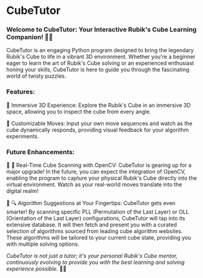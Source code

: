 # CubeTutor

### Welcome to CubeTutor: Your Interactive Rubik's Cube Learning Companion! 🎲✨

CubeTutor is an engaging Python program designed to bring the legendary Rubik's Cube to life in a vibrant 3D environment. Whether you're a beginner eager to learn the art of Rubik's Cube solving or an experienced enthusiast honing your skills, CubeTutor is here to guide you through the fascinating world of twisty puzzles.

### Features:

🔹 Immersive 3D Experience: Explore the Rubik's Cube in an immersive 3D space, allowing you to inspect the cube from every angle.

🔹 Customizable Moves: Input your own move sequences and watch as the cube dynamically responds, providing visual feedback for your algorithm experiments.

### Future Enhancements:

🔹 🚀 Real-Time Cube Scanning with OpenCV: CubeTutor is gearing up for a major upgrade! In the future, you can expect the integration of OpenCV, enabling the program to capture your physical Rubik's Cube directly into the virtual environment. Watch as your real-world moves translate into the digital realm!

🔹 🔍 Algorithm Suggestions at Your Fingertips: CubeTutor gets even smarter! By scanning specific PLL (Permutation of the Last Layer) or OLL (Orientation of the Last Layer) configurations, CubeTutor will tap into its extensive database. It will then fetch and present you with a curated selection of algorithms sourced from leading cube algorithm websites. These algorithms will be tailored to your current cube state, providing you with multiple solving options.

*CubeTutor is not just a tutor; it's your personal Rubik's Cube mentor, continuously evolving to provide you with the best learning and solving experience possible.* 🌟🧩
